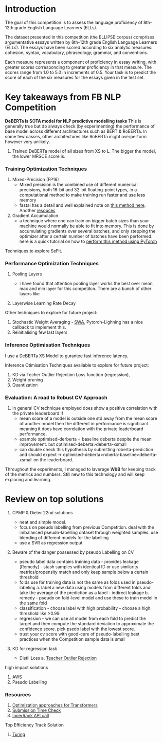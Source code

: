 
# Introduction

The goal of this competition is to assess the language proficiency of 8th-12th grade English Language Learners (ELLs). 

The dataset presented in this competition (the ELLIPSE corpus) comprises argumentative essays written by 8th-12th grade English Language Learners (ELLs). The essays have been scored according to six analytic measures: cohesion, syntax, vocabulary, phraseology, grammar, and conventions.

Each measure represents a component of proficiency in essay writing, with greater scores corresponding to greater proficiency in that measure. The scores range from 1.0 to 5.0 in increments of 0.5. Your task is to predict the score of each of the six measures for the essays given in the test set.

# Key takeaways from FB NLP Competition

**DeBERTa is SOTA model for NLP predictive modelling tasks**
This is generally true but do always check (by experimenting) the performance of base model across different architectures such as BERT & RoBERTa. In some few casses, other architectures like RoBERTa might overperform however very unlikely. 
1. Trained DeBERTa model of all sizes from XS to L. The bigger the model, the lower MRSCE score is.

### Training Optimization Techniques
1. Mixed-Precision (FP16)
    - Mixed precision is the combined use of different numerical precisions, both 16-bit and 32-bit floating-point types, in a computational method to make training run faster and use less memory
    - fastai has a detail and well explained note on [this method here](https://docs.fast.ai/callback.fp16.html). Another [resouces](https://towardsdatascience.com/understanding-mixed-precision-training-4b246679c7c4)
2. Gradient Accumulation
    - a technique where one can train on bigger batch sizes than your machine would normally be able to fit into memory. This is done by accumulating gradients over several batches, and only stepping the optimizer after a certain number of batches have been performed. here is a quick tutorial on how to [perform this method using PyTorch](https://kozodoi.me/python/deep%20learning/pytorch/tutorial/2021/02/19/gradient-accumulation.html)

Techniques to explore SeFit.

### Performance Optimization Techniques
1. Pooling Layers
    - I have found that attention pooling layer works the best over mean, max and min layer for this competiton. There are a bunch of other layers like 

2. Layerwise Learning Rate Decay

Other techniques to explore for future project: 
1. Stochastic Weight Averaging - [SWA](https://pytorch.org/blog/stochastic-weight-averaging-in-pytorch/), Pytorch-Lighning has a nice callback to implement this.
2. Reinitialising few last layers

### Inference Optimisation Techniques
I use a DeBERTa XS Model to gurantee fast inference latency. 

Inference Otimisation Techniques available to explore for future project: 
1. KD via Techer Outlier Rejection Loss function (regression), 
2. Weight pruning
3. Quantization

### Evaluation: A road to Robust CV Approach
1. In general CV technique employed does show a positive correlation with the private leaderboard if
    - mean score of a model is outside one std away from the mean score of another model then the different in performance is significant meaning it does have correlation with the private leaderboard performance.
    - example optimised-derberta = baseline deberta despite the mean improvement. but optimised-deberta>deberta-xsmall
    - can double check this hypothesis by submitting roberta-prediction and should expect -> optimised-deberta>roberta-baseline>deberta-xsmall on the leaderboard.

Throughout the experiments, I managed to laverage **W&B** for keeping track of the metrics and numbers. Still new to this technology and will keep exploring and learning.

# Review on top solutions
1. CPMP &  Dieter 22nd solutions
    - neat and simple model.
    - focus on pseudo labelling from previous Competition. deal with the imbalanced pseudo-labelling dataset through weighted samples. use blending of different models for the labelling
    - use a SVR as regression output

2. Beware of the danger possessed by pseudo Labelling on CV
    - pseudo label data contains training data - provides leakage [Remedy] - stash samples with identical ID or use similarity metrics/propensity match and only keep sample below a certain threshold
    - folds use for training data is not the same as folds used in pseudo-labeling
      a. label a new data using models from different folds and take the average of the prediction as a label - indirect leakage
      b. remedy - pseudo on fold-level model and use these to train model in the same fold
    - classification - choose label with high probability - choose a high threshold like >0.99
    - regression - we can use all model from each fold to predict the target and then compute the standard deviation to approximate the confidence score. pick psedo label with the lowest score.
    - trust your cv score with good-care of pseudo-labelling best practices when the Competition sample data is small

3. KD for regression task
    - Distil Loss
      a. [Teacher Outlier Rejection](https://arxiv.org/pdf/2002.12597.pdf)

high impact solutions
1. AWS
2. Pseudo Labelling


### Resources
1. [Optimization approaches for Transformers ](https://www.kaggle.com/code/vad13irt/optimization-approaches-for-transformers)
1. [Submission Time Check](https://www.kaggle.com/code/yasufuminakama/fb3-submission-time)
2. [InnerRank API call](https://www.kaggle.com/competitions/feedback-prize-english-language-learning/discussion/368175)

Top Efficiency Track Solution
1. [Turing](https://www.kaggle.com/competitions/feedback-prize-english-language-learning/discussion/369646)
